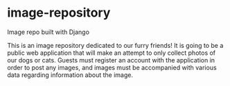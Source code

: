 # image-repository
Image repo built with Django

This is an image repository dedicated to our furry friends! It is going to be a public web application that will make an attempt to only collect photos of our dogs or cats.
Guests must register an account with the application in order to post any images, and images must be accompanied with various data regarding information about the image.
